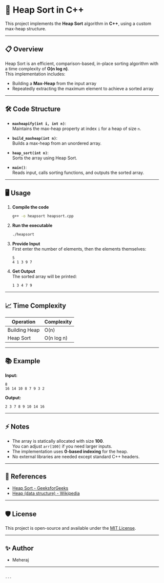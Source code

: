 # 🚀 Heap Sort in C++

This project implements the **Heap Sort** algorithm in **C++**, using a custom max-heap structure.

---

## 📋 Overview

Heap Sort is an efficient, comparison-based, in-place sorting algorithm with a time complexity of **O(n log n)**.  
This implementation includes:

- Building a **Max-Heap** from the input array
- Repeatedly extracting the maximum element to achieve a sorted array

---

## 🛠️ Code Structure

- **`maxheapify(int i, int n)`**:  
  Maintains the max-heap property at index `i` for a heap of size `n`.

- **`build_maxheap(int n)`**:  
  Builds a max-heap from an unordered array.

- **`heap_sort(int n)`**:  
  Sorts the array using Heap Sort.

- **`main()`**:  
  Reads input, calls sorting functions, and outputs the sorted array.

---

## 🖥️ Usage

1. **Compile the code**  
   ```bash
   g++ -o heapsort heapsort.cpp
   ```

2. **Run the executable**  
   ```bash
   ./heapsort
   ```

3. **Provide Input**  
   First enter the number of elements, then the elements themselves:
   ```
   5
   4 1 3 9 7
   ```

4. **Get Output**  
   The sorted array will be printed:
   ```
   1 3 4 7 9
   ```

---

## 📈 Time Complexity

| Operation        | Complexity |
|------------------|------------|
| Building Heap    | O(n)       |
| Heap Sort        | O(n log n) |

---

## 📚 Example

**Input:**
```
8
16 14 10 8 7 9 3 2
```

**Output:**
```
2 3 7 8 9 10 14 16
```

---

## ⚡ Notes

- The array is statically allocated with size **100**.  
  You can adjust `arr[100]` if you need larger inputs.
- The implementation uses **0-based indexing** for the heap.
- No external libraries are needed except standard C++ headers.

---

## 🔗 References

- [Heap Sort - GeeksforGeeks](https://www.geeksforgeeks.org/heap-sort/)
- [Heap (data structure) - Wikipedia](https://en.wikipedia.org/wiki/Heap_(data_structure))

---

## 🛡️ License

This project is open-source and available under the [MIT License](LICENSE).

---

## ✨ Author

- Meheraj

---
```

---
